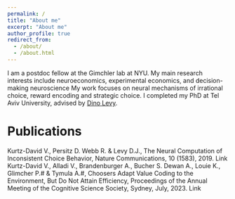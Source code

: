 ```yaml
---
permalink: /
title: "About me"
excerpt: "About me"
author_profile: true
redirect_from: 
  - /about/
  - /about.html
---
```


I am a postdoc fellow at the Gimchler lab at NYU.
My main research interests include neuroeconomics, experimental economics, and decision-making neuroscience
My work focuses on neural mechanisms of irrational choice, reward encoding and strategic choice.
I completed my PhD at Tel Aviv University, advised by [Dino Levy](https://dinolevylab.tau.ac.il).

Publications
======
Kurtz-David V., Persitz D. Webb R. & Levy D.J., The Neural Computation of Inconsistent Choice Behavior, Nature Communications, 10 (1583), 2019. Link
Kurtz-David V., Alladi V., Brandenburger A., Bucher S. Dewan A., Louie K., Glimcher P.# & Tymula A.#, Choosers Adapt Value Coding to the Environment, But Do Not Attain Efficiency, Proceedings of the Annual Meeting of the Cognitive Science Society, Sydney, July, 2023. Link



